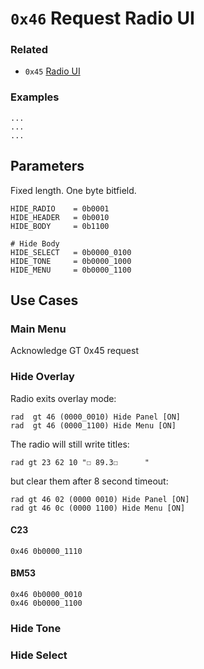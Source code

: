 # `0x46` Request Radio UI

### Related

- `0x45` [Radio UI](../gt/45.md)

### Examples

    ...
    ...
    ...
    
## Parameters

Fixed length. One byte bitfield.

    HIDE_RADIO    = 0b0001
    HIDE_HEADER   = 0b0010
    HIDE_BODY     = 0b1100
    
    # Hide Body
    HIDE_SELECT   = 0b0000_0100
    HIDE_TONE     = 0b0000_1000
    HIDE_MENU     = 0b0000_1100

## Use Cases

### Main Menu

Acknowledge GT 0x45 request

### Hide Overlay

Radio exits overlay mode:

    rad	 gt 46 (0000_0010) Hide Panel [ON]
    rad	 gt 46 (0000_1100) Hide Menu [ON]

The radio will still write titles:

    rad gt 23 62 10 "☐ 89.3☐      "

but clear them after 8 second timeout:

    rad gt 46 02 (0000 0010) Hide Panel [ON]
    rad gt 46 0c (0000 1100) Hide Menu [ON]


#### C23

    0x46 0b0000_1110
    
#### BM53

    0x46 0b0000_0010
    0x46 0b0000_1100


### Hide Tone

### Hide Select